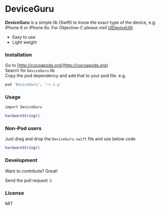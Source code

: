 # DeviceGuru

***DeviceGuru*** is a simple lib (Swift) to know the exact type of the device, e.g. iPhone 6 or iPhone 6s. For Objective-C please visit [UIDeviceUtil](https://github.com/InderKumarRathore/UIDeviceUtil)
  - Easy to use
  - Light weight


### Installation

Go to [http://cocoapods.org](http://cocoapods.org) <br>
Search for `DeviceGuru` lib <br>
Copy the pod dependency and add that to your pod file. e.g.

```sh
pod 'DeviceGuru', '~> x.y'
```

### Usage
```sh
import DeviceGuru

hardwareString()
```

### Non-Pod users
Just drag and drop the `DeviceGuru.swift` file and use below code
```sh
hardwareString()
```

### Development

Want to contribute? Great!

Send the pull request :)


### License
MIT

